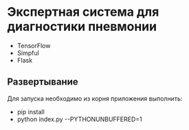 # Экспертная система для диагностики пневмонии

- TensorFlow
- Simpful
- Flask

## Развертывание

Для запуска необходимо из корня приложения выполнить:
- pip install
- python index.py --PYTHONUNBUFFERED=1
